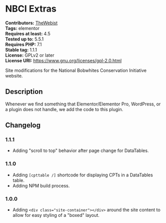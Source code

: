 # NBCI Extras #
**Contributors:** [TheWebist](https://profiles.wordpress.org/TheWebist)  
**Tags:** elementor  
**Requires at least:** 4.5  
**Tested up to:** 5.5.1  
**Requires PHP:** 7.1  
**Stable tag:** 1.1.1  
**License:** GPLv2 or later  
**License URI:** https://www.gnu.org/licenses/gpl-2.0.html  

Site modifications for the National Bobwhites Conservation Initiative website.

## Description ##

Whenever we find something that Elementor/Elementor Pro, WordPress, or a plugin does not handle, we add the code to this plugin.

## Changelog ##

### 1.1.1 ###
* Adding "scroll to top" behavior after page change for DataTables.

### 1.1.0 ###
* Adding `[cpttable /]` shortcode for displaying CPTs in a DataTables table.
* Adding NPM build process.

### 1.0.0 ###
* Adding `<div class="site-container"></div>` around the site content to allow for easy styling of a "boxed" layout.

